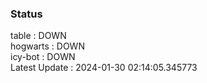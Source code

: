 ### Status


table : DOWN  
hogwarts : DOWN  
icy-bot : DOWN  
Latest Update : 2024-01-30 02:14:05.345773
